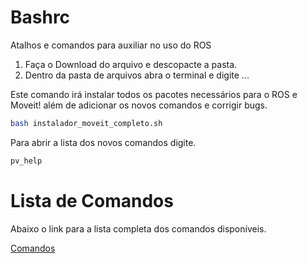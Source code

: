 # Bashrc

Atalhos e comandos para auxiliar no uso do ROS

1. Faça o Download do arquivo e descopacte a pasta.
2. Dentro da pasta de arquivos abra o terminal e digite ...

Este comando irá instalar todos os pacotes necessários para o ROS e Moveit! além de adicionar os novos comandos e corrigir bugs.
```sh
bash instalador_moveit_completo.sh
```

Para abrir a lista dos novos comandos digite.
```sh
pv_help
```
# Lista de Comandos
Abaixo o link para a lista completa dos comandos disponíveis.

[Comandos](command_list.md)
